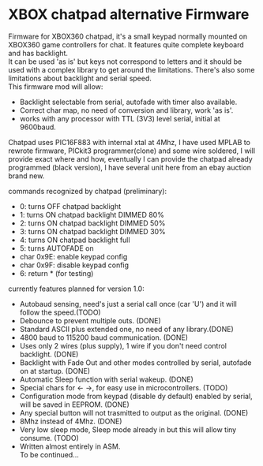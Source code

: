 # XBOX chatpad alternative Firmware
Firmware for XBOX360 chatpad, it's a small keypad normally mounted on XBOX360 game controllers for chat. It features quite complete keyboard and has backlight.<br>
It can be used 'as is' but keys not correspond to letters and it should be used with a complex library to get around the limitations. There's also some limitations about backlight and serial speed.<br>
This firmware mod will allow:<br>

- Backlight selectable from serial, autofade with timer also available.
- Correct char map, no need of conversion and library, work 'as is'.
- works with any processor with TTL (3V3) level serial, initial at 9600baud.

Chatpad uses PIC16F883 with internal xtal at 4Mhz, I have used MPLAB to rewrote firmware, PICkit3 programmer(clone) and some wire soldered, I will provide exact where and how, eventually I can provide the chatpad already programmed (black version), I have several unit here from an ebay auction brand new.<br>

commands recognized by chatpad (preliminary):<br>
- 0: turns OFF chatpad backlight
- 1: turns ON  chatpad backlight DIMMED 80%
- 2: turns ON  chatpad backlight DIMMED 50%
- 3: turns ON  chatpad backlight DIMMED 30%
- 4: turns ON  chatpad backlight full
- 5: turns AUTOFADE on
- char 0x9E: enable keypad config
- char 0x9F: disable keypad config
- 6: return * (for testing)<br>

currently features planned for version 1.0:<br>
- Autobaud sensing, need's just a serial call once (car 'U') and it will follow the speed.(TODO)
- Debounce to prevent multiple outs. (DONE)
- Standard ASCII plus extended one, no need of any library.(DONE)
- 4800 baud to 115200 baud communication. (DONE)
- Uses only 2 wires (plus supply), 1 wire if you don't need control backlight. (DONE)
- Backlight with Fade Out and other modes controlled by serial, autofade on at startup. (DONE)
- Automatic Sleep function with serial wakeup. (DONE)
- Special chars for <- ->, for easy use in microcontrollers. (TODO)
- Configuration mode from keypad (disable dy default) enabled by serial, will be saved in EEPROM. (DONE)
- Any special button will not trasmitted to output as the original. (DONE)
- 8Mhz instead of 4Mhz. (DONE)
- Very low sleep mode, Sleep mode already in but this will allow tiny consume. (TODO)
- Written almost entirely in ASM.<br>
To be continued...
